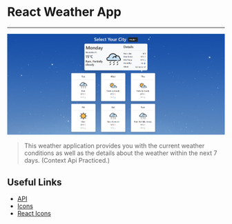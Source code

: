 # React Weather App
----
![Alt Text](wa.png)


>This weather application provides you with the current weather conditions as well as the details about the weather within the next 7 days. (Context Api Practiced.)



## Useful Links

* [API](https://www.visualcrossing.com)
* [Icons](https://github.com/visualcrossing/WeatherIcons)
* [React Icons](https://react-icons.github.io/react-icons)
 

